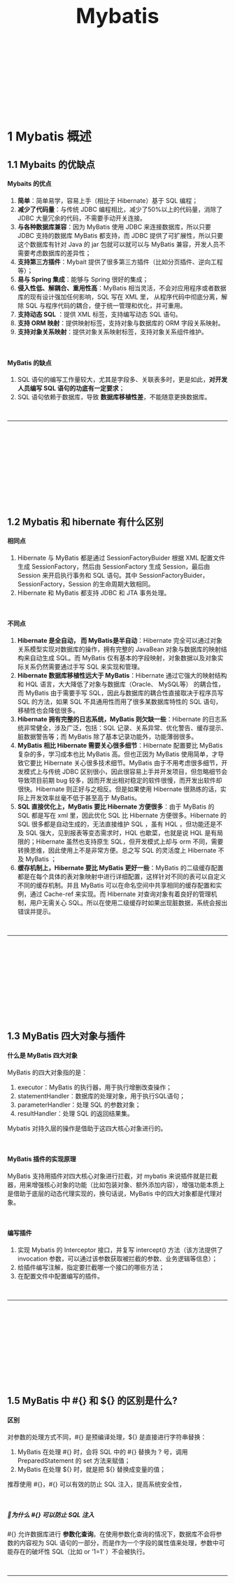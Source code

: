 <div STYLE="page-break-after: always;">
	<br>
    <br>
    <br>
    <br>
    <br>
    <br>
    <br>
    <br>
    <br>
    <br>
	<center><h3><font size="20px">
        Mybatis
    </font></h3></center>
	<br>
    <br>
    <br>
    <br>
    <br>
    <br>
    <br>
    <br>
    <br>
    <br>
</div>


# 1	Mybatis 概述

## 1.1	Mybaits 的优缺点

#### Mybaits 的优点

1. **简单**：简单易学，容易上手（相比于 Hibernate）基于 SQL 编程；
2. **减少了代码量**：与传统 JDBC 编程相比，减少了50%以上的代码量，消除了 JDBC 大量冗余的代码，不需要手动开关连接。
3. **与各种数据库兼容**：因为 MyBatis 使用 JDBC 来连接数据库，所以只要 JDBC 支持的数据库 MyBatis 都支持，而 JDBC 提供了可扩展性，所以只要这个数据库有针对 Java 的 jar 包就可以就可以与 MyBatis 兼容，开发人员不需要考虑数据库的差异性；
4. **支持第三方插件**：Mybait 提供了很多第三方插件（比如分页插件、逆向工程等）；
5. **易与 Spring 集成**：能够与 Spring 很好的集成；
6. **侵入性低、解耦合、重用性高**：MyBatis 相当灵活，不会对应用程序或者数据库的现有设计强加任何影响，SQL 写在 XML 里， 从程序代码中彻底分离，解除 SQL 与程序代码的耦合，便于统一管理和优化，并可重用。
7. **支持动态 SQL** ：提供 XML 标签，支持编写动态 SQL 语句。
8. **支持 ORM 映射**：提供映射标签，支持对象与数据库的 ORM 字段关系映射。
9. **支持对象关系映射**：提供对象关系映射标签，支持对象关系组件维护。

<br>

#### MyBatis 的缺点

1. SQL 语句的编写工作量较大，尤其是字段多、关联表多时，更是如此，**对开发人员编写 SQL 语句的功底有一定要求**；
2. SQL 语句依赖于数据库，导致 **数据库移植性差**，不能随意更换数据库。

<br>

----

<div STYLE="page-break-after: always;"><br>
    <br>
    <br>
    <br>
    <br>
    <br>
    <br>
    <br>
    <br>
    <br></div>

## 1.2	Mybatis 和 hibernate 有什么区别

#### 相同点

1. Hibernate 与 MyBatis 都是通过 SessionFactoryBuider 根据 XML 配置文件生成 SessionFactory，然后由 SessionFactory 生成 Session，最后由 Session 来开启执行事务和 SQL 语句。其中 SessionFactoryBuider，SessionFactory，Session 的生命周期大致相同。
2. Hibernate 和 MyBatis 都支持 JDBC 和 JTA 事务处理。

<br>

#### 不同点

1. **Hibernate 是全自动， 而 MyBatis是半自动**：Hibernate 完全可以通过对象关系模型实现对数据库的操作，拥有完整的 JavaBean 对象与数据库的映射结构来自动生成 SQL。而 MyBatis 仅有基本的字段映射，对象数据以及对象实际关系仍然需要通过手写 SQL 来实现和管理。
2. **Hibernate 数据库移植性远大于 MyBatis**：Hibernate 通过它强大的映射结构和 HQL 语言，大大降低了对象与数据库（Oracle、 MySQL等） 的耦合性，而 MyBatis 由于需要手写 SQL，因此与数据库的耦合性直接取决于程序员写 SQL 的方法，如果 SQL 不具通用性而用了很多某数据库特性的 SQL 语句，移植性也会降低很多。
3. **Hibernate 拥有完整的日志系统，MyBatis 则欠缺一些**：Hibernate 的日志系统非常健全，涉及广泛，包括：SQL 记录、关系异常、优化警告、缓存提示、脏数据警告等；而 MyBatis 除了基本记录功能外，功能薄弱很多。
4. **MyBatis 相比 Hibernate 需要关心很多细节**：Hibernate 配置要比 MyBatis 复杂的多，学习成本也比 MyBatis 高。但也正因为 MyBatis 使用简单，才导致它要比 Hibernate 关心很多技术细节。MyBatis 由于不用考虑很多细节，开发模式上与传统 JDBC 区别很小，因此很容易上手并开发项目，但忽略细节会导致项目前期 bug 较多，因而开发出相对稳定的软件很慢，而开发出软件却很快。Hibernate 则正好与之相反。但是如果使用 Hibernate 很熟练的话，实际上开发效率丝毫不低于甚至高于 MyBatis。
5. **SQL 直接优化上，MyBatis 要比 Hibernate 方便很多**：由于 MyBatis 的 SQL 都是写在 xml 里，因此优化 SQL 比 Hibernate 方便很多。Hibernate 的 SQL 很多都是自动生成的，无法直接维护 SQL ，虽有 HQL ，但功能还是不及 SQL 强大，见到报表等变态需求时，HQL 也歇菜，也就是说 HQL 是有局限的；Hibernate 虽然也支持原生 SQL，但开发模式上却与 orm 不同，需要转换思维，因此使用上不是非常方便。总之写 SQL 的灵活度上 Hibernate 不及 MyBatis ；
6. **缓存机制上，Hibernate 要比 MyBatis 更好一些**：MyBatis 的二级缓存配置都是在每个具体的表对象映射中进行详细配置，这样针对不同的表可以自定义不同的缓存机制。并且 MyBatis 可以在命名空间中共享相同的缓存配置和实例，通过 Cache-ref 来实现。而 Hibernate 对查询对象有着良好的管理机制，用户无需关心 SQL。所以在使用二级缓存时如果出现脏数据，系统会报出错误并提示。

<br>

---

<div STYLE="page-break-after: always;"><br>
    <br>
    <br>
    <br>
    <br>
    <br>
    <br>
    <br>
    <br>
    <br></div>

## 1.3	MyBatis 四大对象与插件

#### 什么是 MyBatis 四大对象

MyBatis 的四大对象指的是：

1. executor：MyBatis 的执行器，用于执行增删改查操作；
2. statementHandler：数据库的处理对象，用于执行SQL语句；
3. parameterHandler：处理 SQL 的参数对象；
4. resultHandler：处理 SQL 的返回结果集。

Mybatis 对持久层的操作是借助于这四大核心对象进行的。

<br>

#### MyBatis 插件的实现原理

MyBatis 支持用插件对四大核心对象进行拦截，对 mybatis 来说插件就是拦截器，用来增强核心对象的功能（比如包装对象、额外添加内容），增强功能本质上是借助于底层的动态代理实现的，换句话说，MyBatis 中的四大对象都是代理对象。

<br>

#### 编写插件

1. 实现 Mybatis 的 Interceptor 接口，并复写 intercept() 方法（该方法提供了 invocation 参数，可以通过该参数获取被拦截的参数、业务逻辑等信息）；
2. 给插件编写注解，指定要拦截哪一个接口的哪些方法；
3. 在配置文件中配置编写的插件。

<br>

---

<div STYLE="page-break-after: always;"><br>
    <br>
    <br>
    <br>
    <br>
    <br>
    <br>
    <br>
    <br>
    <br></div>

## 1.5	MyBatis 中 #{} 和 ${} 的区别是什么?

#### 区别

对参数的处理方式不同，\#{} 是预编译处理，${} 是直接进行字符串替换：

1. MyBatis 在处理 #{} 时，会将 SQL 中的 #{} 替换为 ? 号，调用 PreparedStatement 的 set 方法来赋值；
2. MyBatis 在处理 \${} 时，就是把 \${} 替换成变量的值；

推荐使用 \#{}，\#{} 可以有效的防止 SQL 注入，提高系统安全性，

<br>

##### 📌为什么 \#{} 可以防止 SQL  注入

\#{} 允许数据库进行 **参数化查询**。在使用参数化查询的情况下，数据库不会将参数的内容视为 SQL 语句的一部分，而是作为一个字段的属性值来处理，参数中可能存在的破坏性 SQL（比如 or ‘1=1’ ）不会被执行。

<br>

---

<div STYLE="page-break-after: always;"><br>
    <br>
    <br>
    <br>
    <br>
    <br>
    <br>
    <br>
    <br>
    <br></div>

# 附录

##### 参考资料

- [1.1	二级标题](#1.1	二级标题)——[参考资料名](地址) 发布于 【0000/00/00】；

<br>